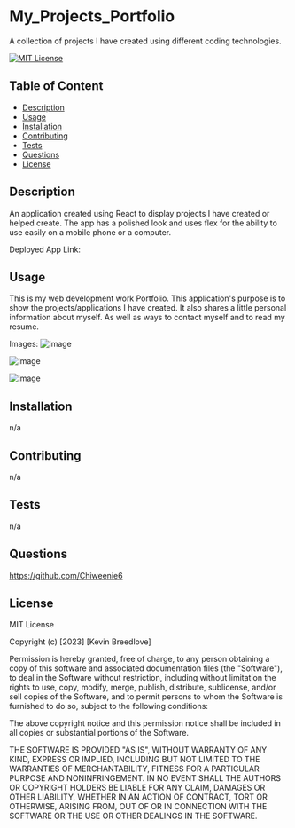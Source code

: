 # My_Projects_Portfolio
A collection of projects I have created using different coding technologies.

[![MIT License](https://img.shields.io/badge/License-MIT-blue)]((https://opensource.org/licenses/MIT))

## Table of Content
  - [Description](#Description)
  - [Usage](#Usage)
  - [Installation](#Installation)
  - [Contributing](#Contributing)
  - [Tests](#Tests)
  - [Questions](#Questions)
  - [License](#License)

## Description
An application created using React to display projects I have created or helped create. The app has a polished look and uses flex for the ability to use easily on a mobile phone or a computer.  
  
  Deployed App Link:


## Usage  
This is my web development work Portfolio. This application's purpose is to show the projects/applications I have created. It also shares a little personal information about myself. As well as ways to contact myself and to read my resume.
  
  Images:  ![image](https://user-images.githubusercontent.com/113393706/230829515-28e495a6-71dc-47db-b609-9a7730ef86ed.png)  
  
  ![image](https://user-images.githubusercontent.com/113393706/230829582-5ad78aec-39f1-467e-b2ce-36e3d333bb2f.png)  
  
  ![image](https://user-images.githubusercontent.com/113393706/230829648-115805e9-6287-4b4f-80d3-9428985b4f38.png)



## Installation
  n/a

## Contributing
  n/a

## Tests
  n/a

## Questions
  https://github.com/Chiweenie6  

## License
  MIT License

Copyright (c) [2023] [Kevin Breedlove]

Permission is hereby granted, free of charge, to any person obtaining a copy
of this software and associated documentation files (the "Software"), to deal
in the Software without restriction, including without limitation the rights
to use, copy, modify, merge, publish, distribute, sublicense, and/or sell
copies of the Software, and to permit persons to whom the Software is
furnished to do so, subject to the following conditions:

The above copyright notice and this permission notice shall be included in all
copies or substantial portions of the Software.

THE SOFTWARE IS PROVIDED "AS IS", WITHOUT WARRANTY OF ANY KIND, EXPRESS OR
IMPLIED, INCLUDING BUT NOT LIMITED TO THE WARRANTIES OF MERCHANTABILITY,
FITNESS FOR A PARTICULAR PURPOSE AND NONINFRINGEMENT. IN NO EVENT SHALL THE
AUTHORS OR COPYRIGHT HOLDERS BE LIABLE FOR ANY CLAIM, DAMAGES OR OTHER
LIABILITY, WHETHER IN AN ACTION OF CONTRACT, TORT OR OTHERWISE, ARISING FROM,
OUT OF OR IN CONNECTION WITH THE SOFTWARE OR THE USE OR OTHER DEALINGS IN THE
SOFTWARE.
